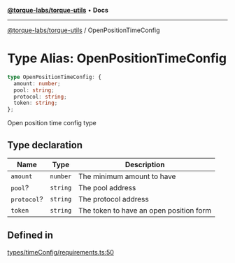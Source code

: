 [**@torque-labs/torque-utils**](../README.md) • **Docs**

***

[@torque-labs/torque-utils](../README.md) / OpenPositionTimeConfig

# Type Alias: OpenPositionTimeConfig

```ts
type OpenPositionTimeConfig: {
  amount: number;
  pool: string;
  protocol: string;
  token: string;
};
```

Open position time config type

## Type declaration

| Name | Type | Description |
| ------ | ------ | ------ |
| `amount` | `number` | The minimum amount to have |
| `pool`? | `string` | The pool address |
| `protocol`? | `string` | The protocol address |
| `token` | `string` | The token to have an open position form |

## Defined in

[types/timeConfig/requirements.ts:50](https://github.com/torque-labs/torque-utils/blob/3bd29ca22f900f1cf2686f7f240bf82e15337207/types/timeConfig/requirements.ts#L50)
